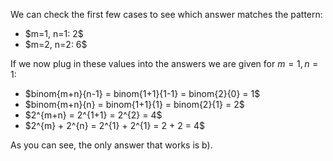 We can check the first few cases to see which answer matches the pattern:

<ul>
  <li> $m=1, n=1: 2$
  <li> $m=2, n=2: 6$
</ul>

If we now plug in these values into the answers we are given for $m=1, n=1$:

<ul>
  <li> $binom{m+n}{n-1} = binom{1+1}{1-1} = binom{2}{0} = 1$
  <li> $binom{m+n}{n} = binom{1+1}{1} = binom{2}{1} = 2$
  <li> $2^{m+n} = 2^{1+1} = 2^{2} = 4$
  <li> $2^{m} + 2^{n} = 2^{1} + 2^{1} = 2 + 2 = 4$
</ul>

As you can see, the only answer that works is b).
